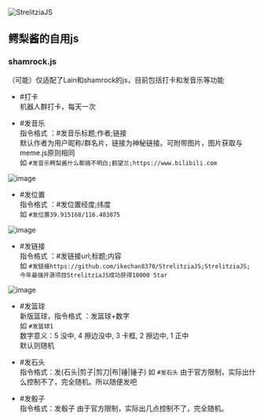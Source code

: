 ![StrelitziaJS](https://socialify.git.ci/ikechan8370/StrelitziaJS/image?description=1&font=Source%20Code%20Pro&forks=1&issues=1&language=1&name=1&owner=1&pattern=Floating%20Cogs&pulls=1&stargazers=1&theme=Light)

## 鳄梨酱的自用js

### shamrock.js
（可能）仅适配了Lain和shamrock的js，目前包括打卡和发音乐等功能

* #打卡\
机器人群打卡，每天一次

* #发音乐\
指令格式 ：#发音乐标题;作者;链接\
默认作者为用户昵称/群名片，链接为神秘链接。可附带图片，图片获取与meme.js原则相同\
如 `#发音乐鳄梨酱什么都搞不明白;鹤望兰;https://www.bilibili.com`

![image](https://github.com/ikechan8370/StrelitziaJS/assets/21212372/a6c97b49-f25f-44fc-82b4-2722f91ec54b)

* #发位置\
指令格式 ：#发位置经度;纬度\
如 `#发位置39.915168/116.403875`

![image](https://github.com/ikechan8370/StrelitziaJS/assets/21212372/494551a0-e879-44f1-983d-0a4cb9fcf31f)

* #发链接\
指令格式 ：#发链接url;标题;内容\
如 `#发链接https://github.com/ikechan8370/StrelitziaJS;StrelitziaJS;今年最强开源项目StrelitziaJS成功获得10000 Star`

![image](https://github.com/ikechan8370/StrelitziaJS/assets/21212372/9ff6ce46-3a9a-4385-9d74-40c8a446f40d)

* #发篮球\
新版篮球，指令格式 ：发篮球+数字\
如 `#发篮球1` \
数字意义：5 没中, 4 擦边没中, 3 卡框, 2 擦边中, 1 正中\
默认则随机

* #发石头\
指令格式：发(石头|剪子|剪刀|布|锤|锤子)
如 `#发石头`
由于官方限制，实际出什么控制不了，完全随机。所以随便发吧

* #发骰子\
指令格式：发骰子
由于官方限制，实际出几点控制不了，完全随机。
